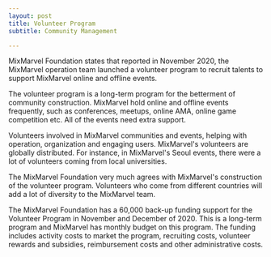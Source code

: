 ```yaml
---
layout: post
title: Volunteer Program
subtitle: Community Management

---
```


MixMarvel Foundation states that reported in November 2020, the MixMarvel operation team launched a volunteer program to recruit talents to support MixMarvel online and offline events. 

The volunteer program is a long-term program for the betterment of community construction. MixMarvel hold online and offline events frequently, such as conferences, meetups, online AMA, online game competition etc. All of the events need extra support. 

Volunteers involved in MixMarvel communities and events, helping with operation, organization and engaging users. MixMarvel's volunteers are globally distributed. For instance, in MixMarvel's Seoul events, there were a lot of volunteers coming from local universities. 

The MixMarvel Foundation very much agrees with MixMarvel's construction of the volunteer program. Volunteers who come from different countries will add a lot of diversity to the MixMarvel team.

The MixMarvel Foundation has a 60,000  back-up funding support for the Volunteer Program in November and December of 2020. This is a long-term program and MixMarvel has monthly budget on this program. The funding includes activity costs to market the program, recruiting costs, volunteer rewards and subsidies, reimbursement costs and other administrative costs. 

